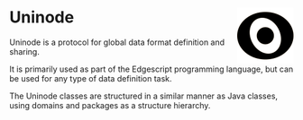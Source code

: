 # Uninode <img align="right" src="img/uninode400sq.png" alt="Uninode logo" width="100"/>
Uninode is a protocol for global data format definition and sharing.

It is primarily used as part of the Edgescript programming language, but can be 
used for any type of data definition task.

The Uninode classes are structured in a similar manner as Java classes, using domains and packages as
a structure hierarchy.
